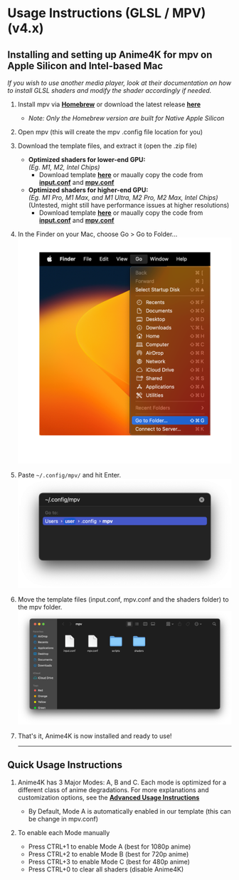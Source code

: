 # Usage Instructions (GLSL / MPV) (v4.x)

## Installing and setting up Anime4K for mpv on Apple Silicon and Intel-based Mac
*If you wish to use another media player, look at their documentation on how to install GLSL shaders and modify the shader accordingly if needed.*

  1. Install mpv via [**Homebrew**](https://formulae.brew.sh/formula/mpv) or download the latest release [**here**](https://laboratory.stolendata.net/~djinn/mpv_osx/mpv-latest.tar.gz)
     - *Note: Only the Homebrew version are built for Native Apple Silicon*

  2. Open mpv (this will create the mpv .config file location for you)

  3. Download the template files, and extract it (open the .zip file)
     - **Optimized shaders for lower-end GPU:**  
       *(Eg. M1, M2, Intel Chips)*
       - Download template [**here**](https://github.com/Tama47/Anime4K/releases/download/v4.0.1/GLSL_Mac_Linux_Low-end.zip) or maually copy the code from [**input.conf**](Template/GLSL_Mac_Linux_Low-end/input.conf) and [**mpv.conf**](Template/GLSL_Mac_Linux_Low-end/mpv.conf)
     - **Optimized shaders for higher-end GPU:**  
       *(Eg. M1 Pro, M1 Max, and M1 Ultra, M2 Pro, M2 Max, Intel Chips)*  
        (Untested, might still have performance issues at higher resolutions)  
       - Download template [**here**](https://github.com/Tama47/Anime4K/releases/download/v4.0.1/GLSL_Mac_Linux_High-end.zip) or maually copy the code from [**input.conf**](Template/GLSL_Mac_Linux_High-end/input.conf) and [**mpv.conf**](Template/GLSL_Mac_Linux_High-end/mpv.conf)

  4. In the Finder on your Mac, choose Go > Go to Folder...<br>
     <img width="500" src="Screenshots/Mac/Finder.png">
     
  5. Paste `~/.config/mpv/` and hit Enter.<br>
     <img width="500" src="Screenshots/Mac/mpv/location.png">
     
  6. Move the template files (input.conf, mpv.conf and the shaders folder) to the mpv folder.
     <img width="800" src="Screenshots/Mac/mpv/config.png">
     
  7. That's it, Anime4K is now installed and ready to use!
     ____
     
## Quick Usage Instructions

  1. Anime4K has 3 Major Modes: A, B and C. Each mode is optimized for a different class of anime degradations. For more explanations and customization options, see the [**Advanced Usage Instructions**](md/GLSL_Instructions_Advanced.md#advanced-usage-instructions-glsl--mpv-v4x)<br>
     - By Default, Mode A is automatically enabled in our template (this can be change in mpv.conf)

  2. To enable each Mode manually
     - Press CTRL+1 to enable Mode A (best for 1080p anime)
     - Press CTRL+2 to enable Mode B (best for 720p anime)
     - Press CTRL+3 to enable Mode C (best for 480p anime)
     - Press CTRL+0 to clear all shaders (disable Anime4K)
